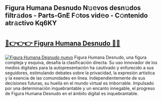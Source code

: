 ## Figura Humana Desnudo N𝚞𝚎vos desn𝚞dos filtr𝚊dos - Parts-GnE F𝚘tos vid𝚎o - C𝚘ntenido atr𝚊ctivo Kq6KY

# <h2><a href="http://mb3kxn.tromn.icu/?c=Figura+Humana+Desnudo">🔗👉👉👉 Figura Humana Desnudo 🔗🔗</a></h2>

[![Figura Humana Desnudo nuevo](https://i.imgur.com/pEAQMta.gif)](http://mb3kxn.tromn.icu/?c=Figura+Humana+Desnudo)
Figura Humana Desnudo, una figura compleja y esquiva, desafía la clasificación directa. Su uso innovador de los medios digitales para la autopresentación ha cautivado y enfurecido a sus seguidores, estimulando debates sobre la privacidad, la expresión artística y la esencia de las comunidades en línea. Independientemente de sus decisiones futuras, su huella en el mundo virtual es imborrable. Impulsado por una determinación inquebrantable y un encanto innegable, el progreso de Figura Humana Desnudo en el ámbito digital es inquebrantable.
